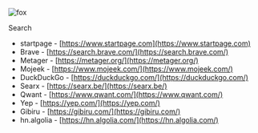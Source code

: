 ![fox](https://github.com/user-attachments/assets/a05d34c6-9ca3-4206-9dac-ae21858ca25e)

Search
* startpage - [https://www.startpage.com](https://www.startpage.com)
* Brave - [https://search.brave.com/](https://search.brave.com/)
* Metager - [https://metager.org/](https://metager.org/)
* Mojeek - [https://www.mojeek.com/](https://www.mojeek.com/)
* DuckDuckGo - [https://duckduckgo.com/](https://duckduckgo.com/)
* Searx - [https://searx.be/](https://searx.be/)
* Qwant - [https://www.qwant.com/](https://www.qwant.com/)
* Yep - [https://yep.com/](https://yep.com/)
* Gibiru - [https://gibiru.com/](https://gibiru.com/)
* hn.algolia - [https://hn.algolia.com/](https://hn.algolia.com/)

